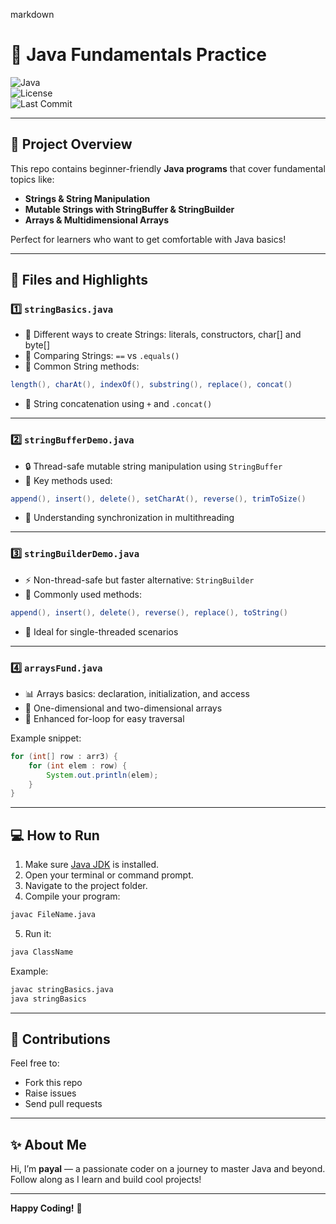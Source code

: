 
markdown
# 🚀 Java Fundamentals Practice

![Java](https://img.shields.io/badge/Language-Java-orange)  
![License](https://img.shields.io/badge/License-MIT-blue)  
![Last Commit](https://img.shields.io/github/last-commit/yourusername/yourrepo)  

---

## 📂 Project Overview

This repo contains beginner-friendly **Java programs** that cover fundamental topics like:

- **Strings & String Manipulation**  
- **Mutable Strings with StringBuffer & StringBuilder**  
- **Arrays & Multidimensional Arrays**  

Perfect for learners who want to get comfortable with Java basics!

---

## 📁 Files and Highlights

### 1️⃣ `stringBasics.java`
- 🔹 Different ways to create Strings: literals, constructors, char[] and byte[]  
- 🔹 Comparing Strings: `==` vs `.equals()`  
- 🔹 Common String methods:  
```java
length(), charAt(), indexOf(), substring(), replace(), concat()
````

* 🔹 String concatenation using `+` and `.concat()`

---

### 2️⃣ `stringBufferDemo.java`

* 🔒 Thread-safe mutable string manipulation using `StringBuffer`
* 🔹 Key methods used:

```java
append(), insert(), delete(), setCharAt(), reverse(), trimToSize()
```

* 🔹 Understanding synchronization in multithreading

---

### 3️⃣ `stringBuilderDemo.java`

* ⚡ Non-thread-safe but faster alternative: `StringBuilder`
* 🔹 Commonly used methods:

```java
append(), insert(), delete(), reverse(), replace(), toString()
```

* 🔹 Ideal for single-threaded scenarios

---

### 4️⃣ `arraysFund.java`

* 📊 Arrays basics: declaration, initialization, and access
* 🔹 One-dimensional and two-dimensional arrays
* 🔹 Enhanced for-loop for easy traversal

Example snippet:

```java
for (int[] row : arr3) {
    for (int elem : row) {
        System.out.println(elem);
    }
}
```

---

## 💻 How to Run

1. Make sure [Java JDK](https://www.oracle.com/java/technologies/javase-jdk11-downloads.html) is installed.
2. Open your terminal or command prompt.
3. Navigate to the project folder.
4. Compile your program:

```bash
javac FileName.java
```

5. Run it:

```bash
java ClassName
```

Example:

```bash
javac stringBasics.java
java stringBasics
```

---

## 🤝 Contributions

Feel free to:

* Fork this repo
* Raise issues
* Send pull requests

---

## ✨ About Me

Hi, I’m **payal** — a passionate coder on a journey to master Java and beyond.
Follow along as I learn and build cool projects!

---

**Happy Coding!** 🎉


